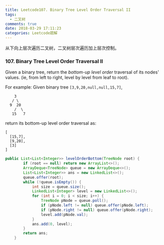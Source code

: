 ```yaml
---
title: Leetcode107. Binary Tree Level Order Traversal II
tags:
  - 二叉树
comments: true
date: 2018-03-29 17:11:23
categories: Leetcode题解
---
```

从下向上层次遍历二叉树，二叉树层次遍历加上层次控制。

<!-- more -->

### 107. Binary Tree Level Order Traversal II

Given a binary tree, return the *bottom-up level order* traversal of its nodes' values. (ie, from left to right, level by level from leaf to root).

For example:
Given binary tree `[3,9,20,null,null,15,7]`,

```
    3
   / \
  9  20
    /  \
   15   7
```

return its bottom-up level order traversal as:

```
[
  [15,7],
  [9,20],
  [3]
]
```



```java
public List<List<Integer>> levelOrderBottom(TreeNode root) {
        if (root == null) return new ArrayList<>();
        ArrayDeque<TreeNode> queue = new ArrayDeque<>();
        List<List<Integer>> ans = new LinkedList<>();
        queue.offer(root);
        while (!queue.isEmpty()) {
            int size = queue.size();
            LinkedList<Integer> level = new LinkedList<>();
            for (int i = 0; i < size; i++) {
                TreeNode pNode = queue.poll();
                if (pNode.left != null) queue.offer(pNode.left);
                if (pNode.right != null) queue.offer(pNode.right);
                level.add(pNode.val);
            }
            ans.add(0, level);
        }
        return ans;
    }
```

